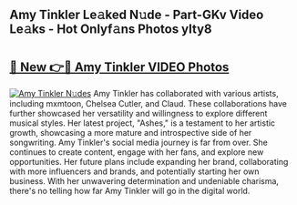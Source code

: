 ## Amy Tinkler Le𝚊ked N𝚞de - Part-GKv Video Le𝚊ks - Hot Onlyf𝚊ns Photos yIty8

# <h2><a href="http://ab56504.deff.icu/?id=Amy+Tinkler">🔗 New 👉🔴 Amy Tinkler VIDEO Photos</a></h2>

[![Amy Tinkler N𝚞des](https://i.imgur.com/rIISA9y.gif)](http://ab56504.deff.icu/?id=Amy+Tinkler)
Amy Tinkler has collaborated with various artists, including mxmtoon, Chelsea Cutler, and Claud. These collaborations have further showcased her versatility and willingness to explore different musical styles. Her latest project, "Ashes," is a testament to her artistic growth, showcasing a more mature and introspective side of her songwriting. Amy Tinkler's social media journey is far from over. She continues to create content, engage with her fans, and explore new opportunities. Her future plans include expanding her brand, collaborating with more influencers and brands, and potentially starting her own business. With her unwavering determination and undeniable charisma, there's no telling how far Amy Tinkler will go in the digital world.
